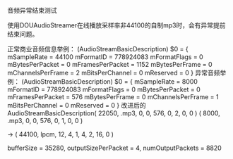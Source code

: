 音频异常结束测试

使用DOUAudioStreamer在线播放采样率非44100的自制mp3时，会有异常提前结束问题。

正常商业音频信息举例：
(AudioStreamBasicDescription) $0 = {
  mSampleRate = 44100
  mFormatID = 778924083
  mFormatFlags = 0
  mBytesPerPacket = 0
  mFramesPerPacket = 1152
  mBytesPerFrame = 0
  mChannelsPerFrame = 2
  mBitsPerChannel = 0
  mReserved = 0
}
异常音频举例：
(AudioStreamBasicDescription) $0 = {
  mSampleRate = 8000
  mFormatID = 778924083
  mFormatFlags = 0
  mBytesPerPacket = 0
  mFramesPerPacket = 576
  mBytesPerFrame = 0
  mChannelsPerFrame = 1
  mBitsPerChannel = 0
  mReserved = 0
}
改进后的
AudioStreamBasicDescription( 22050, .mp3, 0, 0, 576, 0, 2, 0, 0 )
( 8000, .mp3, 0, 0, 576, 0, 1, 0, 0 )


-> ( 44100, lpcm, 12, 4, 1, 4, 2, 16, 0 )


bufferSize = 35280, outputSizePerPacket = 4, numOutputPackets = 8820




































